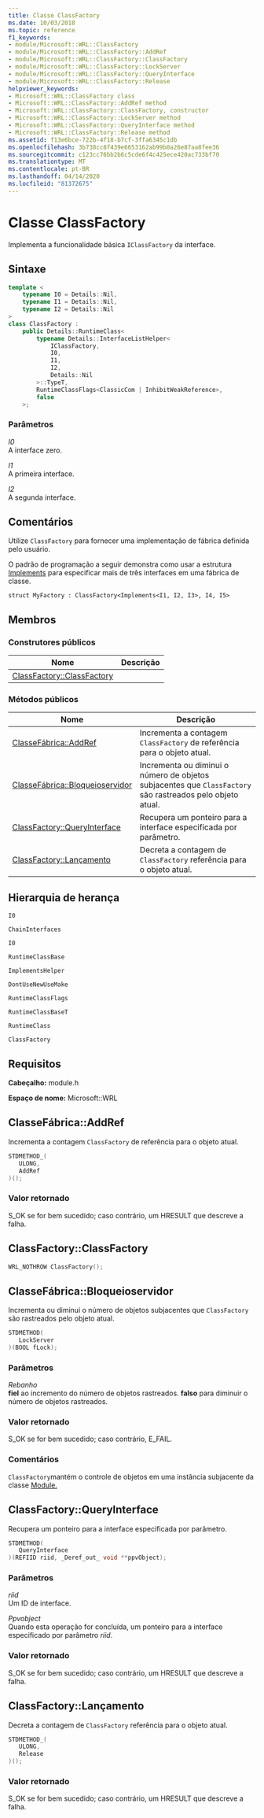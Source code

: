 ```yaml
---
title: Classe ClassFactory
ms.date: 10/03/2018
ms.topic: reference
f1_keywords:
- module/Microsoft::WRL::ClassFactory
- module/Microsoft::WRL::ClassFactory::AddRef
- module/Microsoft::WRL::ClassFactory::ClassFactory
- module/Microsoft::WRL::ClassFactory::LockServer
- module/Microsoft::WRL::ClassFactory::QueryInterface
- module/Microsoft::WRL::ClassFactory::Release
helpviewer_keywords:
- Microsoft::WRL::ClassFactory class
- Microsoft::WRL::ClassFactory::AddRef method
- Microsoft::WRL::ClassFactory::ClassFactory, constructor
- Microsoft::WRL::ClassFactory::LockServer method
- Microsoft::WRL::ClassFactory::QueryInterface method
- Microsoft::WRL::ClassFactory::Release method
ms.assetid: f13e6bce-722b-4f18-b7cf-3ffa6345c1db
ms.openlocfilehash: 3b738cc8f439e6653162ab99b0a26e87aa8fee36
ms.sourcegitcommit: c123cc76bb2b6c5cde6f4c425ece420ac733bf70
ms.translationtype: MT
ms.contentlocale: pt-BR
ms.lasthandoff: 04/14/2020
ms.locfileid: "81372675"
---
```

# <a name="classfactory-class"></a>Classe ClassFactory

Implementa a funcionalidade básica `IClassFactory` da interface.

## <a name="syntax"></a>Sintaxe

```cpp
template <
    typename I0 = Details::Nil,
    typename I1 = Details::Nil,
    typename I2 = Details::Nil
>
class ClassFactory :
    public Details::RuntimeClass<
        typename Details::InterfaceListHelper<
            IClassFactory,
            I0,
            I1,
            I2,
            Details::Nil
        >::TypeT,
        RuntimeClassFlags<ClassicCom | InhibitWeakReference>,
        false
    >;
```

### <a name="parameters"></a>Parâmetros

*I0*<br/>
A interface zero.

*I1*<br/>
A primeira interface.

*I2*<br/>
A segunda interface.

## <a name="remarks"></a>Comentários

Utilize `ClassFactory` para fornecer uma implementação de fábrica definida pelo usuário.

O padrão de programação a seguir demonstra como usar a estrutura [Implements](implements-structure.md) para especificar mais de três interfaces em uma fábrica de classe.

`struct MyFactory : ClassFactory<Implements<I1, I2, I3>, I4, I5>`

## <a name="members"></a>Membros

### <a name="public-constructors"></a>Construtores públicos

Nome                                        | Descrição
------------------------------------------- | -----------
[ClassFactory::ClassFactory](#classfactory) |

### <a name="public-methods"></a>Métodos públicos

Nome                                            | Descrição
----------------------------------------------- | ----------------------------------------------------------------------------------------------------------------
[ClasseFábrica::AddRef](#addref)                 | Incrementa a contagem `ClassFactory` de referência para o objeto atual.
[ClasseFábrica::Bloqueioservidor](#lockserver)         | Incrementa ou diminui o número de objetos subjacentes que `ClassFactory` são rastreados pelo objeto atual.
[ClassFactory::QueryInterface](#queryinterface) | Recupera um ponteiro para a interface especificada por parâmetro.
[ClassFactory::Lançamento](#release)               | Decreta a contagem de `ClassFactory` referência para o objeto atual.

## <a name="inheritance-hierarchy"></a>Hierarquia de herança

`I0`

`ChainInterfaces`

`I0`

`RuntimeClassBase`

`ImplementsHelper`

`DontUseNewUseMake`

`RuntimeClassFlags`

`RuntimeClassBaseT`

`RuntimeClass`

`ClassFactory`

## <a name="requirements"></a>Requisitos

**Cabeçalho:** module.h

**Espaço de nome:** Microsoft::WRL

## <a name="classfactoryaddref"></a><a name="addref"></a>ClasseFábrica::AddRef

Incrementa a contagem `ClassFactory` de referência para o objeto atual.

```cpp
STDMETHOD_(
   ULONG,
   AddRef
)();
```

### <a name="return-value"></a>Valor retornado

S_OK se for bem sucedido; caso contrário, um HRESULT que descreve a falha.

## <a name="classfactoryclassfactory"></a><a name="classfactory"></a>ClassFactory::ClassFactory

```cpp
WRL_NOTHROW ClassFactory();
```

## <a name="classfactorylockserver"></a><a name="lockserver"></a>ClasseFábrica::Bloqueioservidor

Incrementa ou diminui o número de objetos subjacentes que `ClassFactory` são rastreados pelo objeto atual.

```cpp
STDMETHOD(
   LockServer
)(BOOL fLock);
```

### <a name="parameters"></a>Parâmetros

*Rebanho*<br/>
**fiel** ao incremento do número de objetos rastreados. **falso** para diminuir o número de objetos rastreados.

### <a name="return-value"></a>Valor retornado

S_OK se for bem sucedido; caso contrário, E_FAIL.

### <a name="remarks"></a>Comentários

`ClassFactory`mantém o controle de objetos em uma instância subjacente da classe [Module.](module-class.md)

## <a name="classfactoryqueryinterface"></a><a name="queryinterface"></a>ClassFactory::QueryInterface

Recupera um ponteiro para a interface especificada por parâmetro.

```cpp
STDMETHOD(
   QueryInterface
)(REFIID riid, _Deref_out_ void **ppvObject);
```

### <a name="parameters"></a>Parâmetros

*riid*<br/>
Um ID de interface.

*Ppvobject*<br/>
Quando esta operação for concluída, um ponteiro para a interface especificado por parâmetro *riid*.

### <a name="return-value"></a>Valor retornado

S_OK se for bem sucedido; caso contrário, um HRESULT que descreve a falha.

## <a name="classfactoryrelease"></a><a name="release"></a>ClassFactory::Lançamento

Decreta a contagem de `ClassFactory` referência para o objeto atual.

```cpp
STDMETHOD_(
   ULONG,
   Release
)();
```

### <a name="return-value"></a>Valor retornado

S_OK se for bem sucedido; caso contrário, um HRESULT que descreve a falha.
